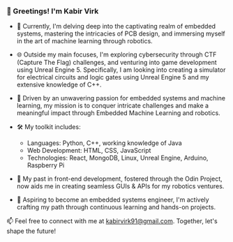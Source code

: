 ### 👋 Greetings! I'm Kabir Virk

- 🌱 Currently, I'm delving deep into the captivating realm of embedded systems, mastering the intricacies of PCB design, and immersing myself in the art of machine learning through robotics.

- 🌐 Outside my main focuses, I'm exploring cybersecurity through CTF (Capture The Flag) challenges, and venturing into game development using Unreal Engine 5. Specifically, I am looking into creating a simulator for electrical circuits and logic gates using Unreal Engine 5 and my extensive knowledge of C++.

- 🤖 Driven by an unwavering passion for embedded systems and machine learning, my mission is to conquer intricate challenges and make a meaningful impact through Embedded Machine Learning and robotics.

- 🛠️ My toolkit includes:

   - Languages: Python, C++, working knowledge of Java
   - Web Development: HTML, CSS, JavaScript
   - Technologies: React, MongoDB, Linux, Unreal Engine, Arduino, Raspberry Pi

- 🔌 My past in front-end development, fostered through the Odin Project, now aids me in creating seamless GUIs & APIs for my robotics ventures.

- 💼 Aspiring to become an embedded systems engineer, I'm actively crafting my path through continuous learning and hands-on projects.

 
📫 Feel free to connect with me at kabirvirk91@gmail.com. Together, let's shape the future!




